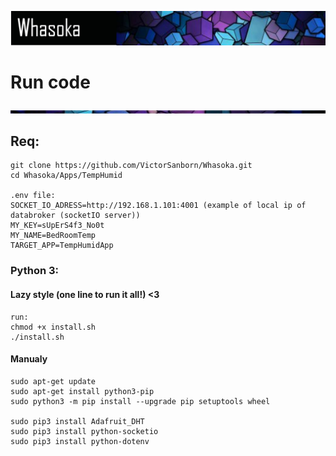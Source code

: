 ![alt text](../../Readme_Assets/header.png)

# Run code

![alt text](../../Readme_Assets/divider.png)

## Req:

    git clone https://github.com/VictorSanborn/Whasoka.git
    cd Whasoka/Apps/TempHumid

    .env file:
    SOCKET_IO_ADRESS=http://192.168.1.101:4001 (example of local ip of databroker (socketIO server))
    MY_KEY=sUpErS4f3_No0t
    MY_NAME=BedRoomTemp
    TARGET_APP=TempHumidApp

### Python 3:

#### Lazy style (one line to run it all!) <3

    run:
    chmod +x install.sh
    ./install.sh

#### Manualy

    sudo apt-get update
    sudo apt-get install python3-pip
    sudo python3 -m pip install --upgrade pip setuptools wheel

    sudo pip3 install Adafruit_DHT
    sudo pip3 install python-socketio
    sudo pip3 install python-dotenv
